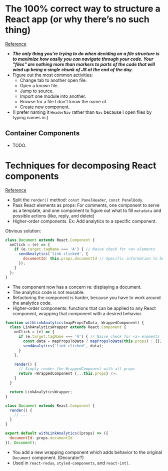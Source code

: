 # The 100% correct way to structure a React app (or why there’s no such thing)
[Reference](https://hackernoon.com/the-100-correct-way-to-structure-a-react-app-or-why-theres-no-such-thing-3ede534ef1ed)

- ***The only thing you're trying to do when deciding on a file structure is to maximize how easily you can navigate through your code. Your "files" are nothing more than markers to parts of the code that will wind up being a single chunk of JS at the end of the day.***
- Figure out the most common activities:
  - Change tab to another open file.
  - Open a known file.
  - Jump to source.
  - Import one module into another.
  - Browse for a file I don't know the name of.
  - Create new component.
- (I prefer naming it `HeaderNav` rather than `Nav` because I open files by typing names in.)

## Container Components

- TODO.

# Techniques for decomposing React components
[Reference](https://medium.com/dailyjs/techniques-for-decomposing-react-components-e8a1081ef5da)


- Split the `render()` method: `const PanelHeader`, `const PanelBody`.
- Pass React elements as props: For comments, one component to serve as a template, and one component to figure out what to fill `metadata` and possible actions (like, reply, and delete)
- Higher-order components. Ex: Add analytics to a specific component.

Obvious solution:

``` js
class Document extends React.Component {
  onClick = (e) => {
    if (e.target.tagName === 'A') { // Naive check for <a> elements
      sendAnalytics('link clicked', {
        documentId: this.props.documentId // Specific information to be sent
      });
    }
  };
}
```

- The component now has a concern re: displaying a document.
- The analytics code is not reusable.
- Refactoring the component is harder, because you have to work around the analytics code.
- Higher-order components: functions that can be applied to any React component, wrapping that component with a desired behavior.

``` js
function withLinkAnalytics(mapPropsToData, WrappedComponent) {
  class LinkAnalyticsWrapper extends React.Component {
    onClick = (e) => {
      if (e.target.tagName === 'A') { // Naive check for <a> elements
        const data = mapPropsToData ? mapPropsToData(this.props) : {};
        sendAnalytics('link clicked', data);
      }
    };

    render() {
      // Simply render the WrappedComponent with all props
      return <WrappedComponent {...this.props} />;
    }
  }

  return LinkAnalyticsWrapper;
}

class Document extends React.Component {
  render() {
    // ...
  }
}

export default withLinkAnalytics((props) => ({
  documentId: props.documentId
}), Document);
```

- You add a new wrapping component which adds behavior to the original `Document` component. (Decorator?)
- Used in `react-redux`, `styled-components`, and `react-intl`.
